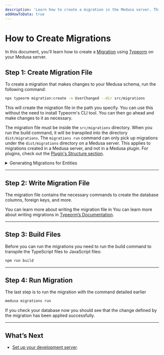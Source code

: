 ```yaml
---
description: 'Learn how to create a migration in the Medusa server. This guide explains how to write and run migrations.'
addHowToData: true
---
```


# How to Create Migrations

In this document, you’ll learn how to create a [Migration](overview.md) using [Typeorm](https://typeorm.io) on your Medusa server.

## Step 1: Create Migration File

To create a migration that makes changes to your Medusa schema, run the following command:

```bash
npx typeorm migration:create -n UserChanged --dir src/migrations
```

This will create the migration file in the path you specify. You can use this without the need to install Typeorm's CLI tool. You can then go ahead and make changes to it as necessary.

The migration file must be inside the `src/migrations` directory. When you run the build command, it will be transpiled into the directory `dist/migrations`. The `migrations run` command can only pick up migrations under the `dist/migrations` directory on a Medusa server. This applies to migrations created in a Medusa server, and not in a Medusa plugin. For plugins, check out the [Plugin's Structure section](../plugins/create.md).

<details>
  <summary>Generating Migrations for Entities</summary>

  You can alternatively use Typeorm's `generate` command to generate a Migration file from existing entity classes. As of v1.8, Medusa uses Typeorm v0.3.x. You have to create a [DataSource](https://typeorm.io/data-source) first before using the `migration:generate` command.

  For example, create the file `datasource.js` in the root of your Medusa server with the following content:

  ```js
  const { DataSource } = require("typeorm")
  
  const AppDataSource = new DataSource({
    type: "postgres",
    port: 5432,
    username: "<YOUR_DB_USERNAME>",
    password: "<YOUR_DB_PASSWORD>",
    database: "<YOUR_DB_NAME>",
    entities: [
      "dist/models/*.js",
    ],
    migrations: [
      "dist/migrations/*.js",
    ],
  })

  module.exports = {
    datasource: AppDataSource,
  }
  ```

  Make sure to replace `<YOUR_DB_USERNAME>`, `<YOUR_DB_PASSWORD>`, and `<YOUR_DB_NAME>` with the necessary values for your database connection.

  Then, after creating your entity, run the `build` command:

  ```bash npm2yarn
  npm run build
  ```

  Finally, run the following command to generate a Migration for your new entity:

  ```bash
  npx typeorm migration:generate -d datasource.js src/migrations/PostCreate
  ```

  Where `PostCreate` is just an example of the name of the migration to generate. The migration will then be generated in `src/migrations/<TIMESTAMP>-PostCreate.ts`. You can then skip to step 3 of this guide.
</details>

---

## Step 2: Write Migration File

The migration file contains the necessary commands to create the database columns, foreign keys, and more.

You can learn more about writing the migration file in You can learn more about writing migrations in [Typeorm’s Documentation](https://typeorm.io/migrations).

---

## Step 3: Build Files

Before you can run the migrations you need to run the build command to transpile the TypeScript files to JavaScript files:

```bash npm2yarn
npm run build
```

---

## Step 4: Run Migration

The last step is to run the migration with the command detailed earlier

```bash
medusa migrations run
```

If you check your database now you should see that the change defined by the migration has been applied successfully.

---

## What’s Next

- [Set up your development server](../../../tutorial/0-set-up-your-development-environment.mdx).
